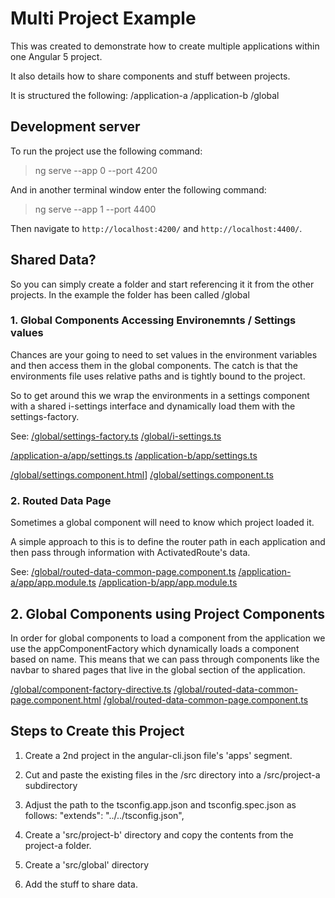 # Multi Project Example

This was created to demonstrate how to create multiple applications within one Angular 5 project. 

It also details how to share components and stuff between projects.

It is structured the following: 
/application-a
/application-b
/global

## Development server

To run the project use the following command:
> ng serve --app 0 --port 4200

And in another terminal window enter the following command:
> ng serve --app 1 --port 4400

Then navigate to `http://localhost:4200/` and `http://localhost:4400/`. 


## Shared Data?

So you can simply create a folder and start referencing it it from the other projects. In the example the folder has been called /global

### 1. Global Components Accessing Environemnts / Settings values

Chances are your going to need to set values in the environment variables and then access them in the global components. The catch is that the environments file uses relative paths and is tightly bound to the project.

So to get around this we wrap the environments in a settings component with a shared i-settings interface and dynamically load them with the settings-factory.

See:
[/global/settings-factory.ts](/global/settings-factory.ts)
[/global/i-settings.ts](/global/i-settings.ts)

[/application-a/app/settings.ts](/application-a/app/settings.ts)
[/application-b/app/settings.ts](/application-b/app/settings.ts)

[/global/settings.component.html](/global/settings.component.html)]
[/global/settings.component.ts](/global/settings.component.ts)


### 2. Routed Data Page

Sometimes a global component will need to know which project loaded it. 

A simple approach to this is to define the router path in each application and then pass through information with ActivatedRoute's data.

See:
[/global/routed-data-common-page.component.ts](/global/routed-data-common-page.component.ts)
[/application-a/app/app.module.ts](/application-a/app/app.module.ts)
[/application-b/app/app.module.ts](/application-b/app/app.module.ts)

## 2. Global Components using Project Components

In order for global components to load a component from the application we use the appComponentFactory which dynamically loads a component based on name. 
This means that we can pass through components like the navbar to shared pages that live in the global section of the application.

[/global/component-factory-directive.ts](/global/component-factory-directive.ts)
[/global/routed-data-common-page.component.html](/global/routed-data-common-page.component.html)
[/global/routed-data-common-page.component.ts](/global/routed-data-common-page.component.ts)

## Steps to Create this Project

1. Create a 2nd project in the angular-cli.json file's 'apps' segment.

2. Cut and paste the existing files in the /src directory into a /src/project-a subdirectory

3. Adjust the path to the tsconfig.app.json and tsconfig.spec.json as follows:
    "extends": "../../tsconfig.json",

4. Create a 'src/project-b' directory and copy the contents from the project-a folder.

5. Create a 'src/global' directory

6. Add the stuff to share data.


